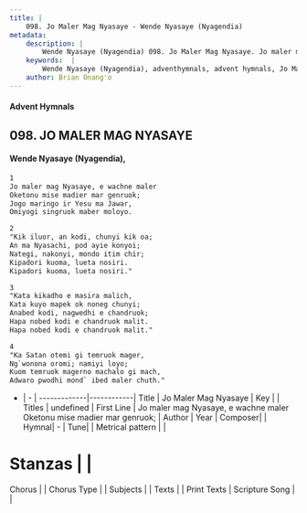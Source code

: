 ```yaml
---
title: |
    098. Jo Maler Mag Nyasaye - Wende Nyasaye (Nyagendia)
metadata:
    description: |
        Wende Nyasaye (Nyagendia) 098. Jo Maler Mag Nyasaye. Jo maler mag Nyasaye, e wachne maler Oketonu mise madier mar genruok; Jogo maringo ir Yesu ma Jawar, Omiyogi singruok maber moloyo.  
    keywords:  |
        Wende Nyasaye (Nyagendia), adventhymnals, advent hymnals, Jo Maler Mag Nyasaye, Jo maler mag Nyasaye, e wachne maler Oketonu mise madier mar genruok;. 
    author: Brian Onang'o
---
```


#### Advent Hymnals
## 098. JO MALER MAG NYASAYE
####  Wende Nyasaye (Nyagendia),

```txt
1
Jo maler mag Nyasaye, e wachne maler
Oketonu mise madier mar genruok;
Jogo maringo ir Yesu ma Jawar,
Omiyogi singruok maber moloyo.

2
"Kik iluor, an kodi, chunyi kik oa;
An ma Nyasachi, pod ayie konyoi;
Nategi, nakonyi, mondo itim chir;
Kipadori kuoma, lueta nosiri.
Kipadori kuoma, lueta nosiri."

3
"Kata kikadho e masira malich,
Kata kuyo mapek ok noneg chunyi;
Anabed kodi, nagwedhi e chandruok;
Hapa nobed kodi e chandruok malit.
Hapa nobed kodi e chandruok malit."

4
"Ka Satan otemi gi temruok mager,
Ng`wonona oromi; namiyi loyo;
Kuom temruok magerno machalo gi mach,
Adwaro pwodhi mond` ibed maler chuth."


```

- |   -  |
-------------|------------|
Title | Jo Maler Mag Nyasaye |
Key |  |
Titles | undefined |
First Line | Jo maler mag Nyasaye, e wachne maler Oketonu mise madier mar genruok; |
Author | 
Year | 
Composer| |
Hymnal|  - |
Tune|  |
Metrical pattern | |
# Stanzas |  |
Chorus |  |
Chorus Type |  |
Subjects | |
Texts |  |
Print Texts | 
Scripture Song |  |
    
